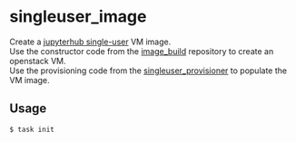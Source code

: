# singleuser_image

Create a [jupyterhub single-user](https://jupyterhub.readthedocs.io/en/latest/explanation/singleuser.html) VM image.  
Use the constructor code from the [image_build](https://github.com/jupytercloud-project/image_build) repository to create an openstack VM.  
Use the provisioning code from the [singleuser_provisioner](https://github.com/jupytercloud-project/singleuser_provisioner) to populate the VM image.

## Usage

```bash
$ task init
```
